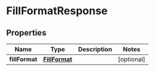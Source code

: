 
# FillFormatResponse

## Properties
Name | Type | Description | Notes
------------ | ------------- | ------------- | -------------
**fillFormat** | [**FillFormat**](FillFormat.md) |  |  [optional]



